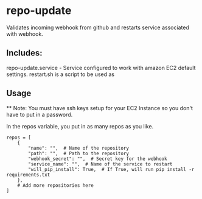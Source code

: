 # repo-update

Validates incoming webhook from github and restarts service associated with webhook. 

## Includes:
repo-update.service - Service configured to work with amazon EC2 default settings.
restart.sh is a script to be used as 

## Usage

** Note: You must have ssh keys setup for your EC2 Instance so you don't have to put in a password. 


In the repos variable, you put in as many repos as you like. 
```
repos = [
    {
        "name": "",  # Name of the repository
        "path": "",  # Path to the repository
        "webhook_secret": "",  # Secret key for the webhook
        "service_name": "",  # Name of the service to restart
        "will_pip_install": True,  # If True, will run pip install -r requirements.txt
    },
    # Add more repositories here
]
```